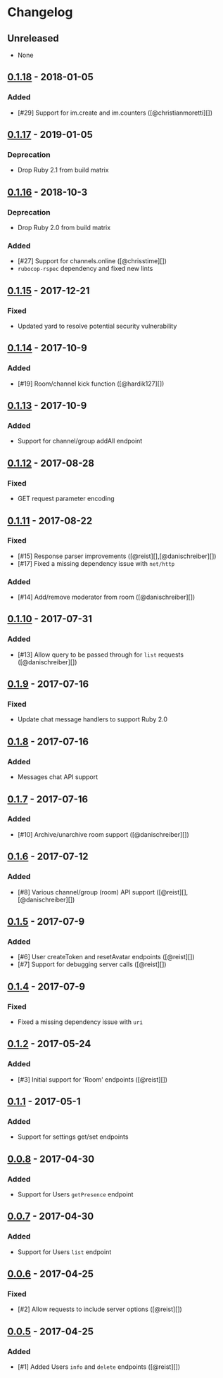 # Changelog

## Unreleased
- None

## [0.1.18](releases/tag/v0.1.18) - 2018-01-05
### Added
- [#29] Support for im.create and im.counters ([@christianmoretti][])

## [0.1.17](releases/tag/v0.1.17) - 2019-01-05
### Deprecation
- Drop Ruby 2.1 from build matrix

## [0.1.16](releases/tag/v0.1.16) - 2018-10-3
### Deprecation
- Drop Ruby 2.0 from build matrix

### Added
- [#27] Support for channels.online ([@chrisstime][])
- `rubocop-rspec` dependency and fixed new lints

## [0.1.15](releases/tag/v0.1.15) - 2017-12-21
### Fixed
- Updated yard to resolve potential security vulnerability

## [0.1.14](releases/tag/v0.1.14) - 2017-10-9
### Added
- [#19] Room/channel kick function ([@hardik127][])

## [0.1.13](releases/tag/v0.1.13) - 2017-10-9
### Added
- Support for channel/group addAll endpoint

## [0.1.12](releases/tag/v0.1.12) - 2017-08-28
### Fixed
- GET request parameter encoding

## [0.1.11](releases/tag/v0.1.11) - 2017-08-22
### Fixed
- [#15] Response parser improvements ([@reist][],[@danischreiber][])
- [#17] Fixed a missing dependency issue with `net/http`

### Added
- [#14] Add/remove moderator from room ([@danischreiber][])

## [0.1.10](releases/tag/v0.1.10) - 2017-07-31
### Added
- [#13] Allow query to be passed through for `list` requests ([@danischreiber][])

## [0.1.9](releases/tag/v0.1.9) - 2017-07-16
### Fixed
- Update chat message handlers to support Ruby 2.0

## [0.1.8](releases/tag/v0.1.8) - 2017-07-16
### Added
- Messages chat API support

## [0.1.7](releases/tag/v0.1.7) - 2017-07-16
### Added
- [#10] Archive/unarchive room support ([@danischreiber][])

## [0.1.6](releases/tag/v0.1.6) - 2017-07-12
### Added
- [#8] Various channel/group (room) API support ([@reist][],[@danischreiber][])

## [0.1.5](releases/tag/v0.1.5) - 2017-07-9
### Added
- [#6] User createToken and resetAvatar endpoints ([@reist][])
- [#7] Support for debugging server calls ([@reist][])

## [0.1.4](releases/tag/v0.1.4) - 2017-07-9
### Fixed
- Fixed a missing dependency issue with `uri`

## [0.1.2](releases/tag/v0.1.2) - 2017-05-24
### Added
- [#3] Initial support for 'Room' endpoints ([@reist][])

## [0.1.1](releases/tag/v0.1.1) - 2017-05-1
### Added
- Support for settings get/set endpoints

## [0.0.8](releases/tag/v0.0.8) - 2017-04-30
### Added
- Support for Users `getPresence` endpoint

## [0.0.7](releases/tag/v0.0.7) - 2017-04-30
### Added
- Support for Users `list` endpoint

## [0.0.6](releases/tag/v0.0.6) - 2017-04-25
### Fixed
- [#2] Allow requests to include server options ([@reist][])

## [0.0.5](releases/tag/v0.0.5) - 2017-04-25
### Added
- [#1] Added Users `info` and `delete` endpoints ([@reist][])
